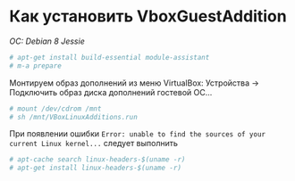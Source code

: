 # Как установить VboxGuestAddition
*OC: Debian 8 Jessie*

```bash
# apt-get install build-essential module-assistant
# m-a prepare
```
Монтируем образ дополнений из меню VirtualBox: Устройства -> Подключить образ диска дополнений гостевой OC...
```bash
# mount /dev/cdrom /mnt
# sh /mnt/VBoxLinuxAdditions.run
```
При появлении ошибки ```Error: unable to find the sources of your current Linux kernel...``` следует выполнить 
```bash
# apt-cache search linux-headers-$(uname -r)
# apt-get install linux-headers-$(uname -r)
```